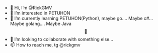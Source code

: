 - 👋 Hi, I’m @RickGMV
- 👀 I’m interested in PETUHON 
- 🌱 I’m currently learning PETUHON(Python), maybe go.... Maybe c#... Maybe golang.... Maybe Java$$🤑$$
- 💞️ I’m looking to collaborate with something else...
- 📫 How to reach me, tg @rickgmv

<!---
RickGMV/RickGMV is a ✨ special ✨ repository because its `README.md` (this file) appears on your GitHub profile.
You can click the Preview link to take a look at your changes.
--->
